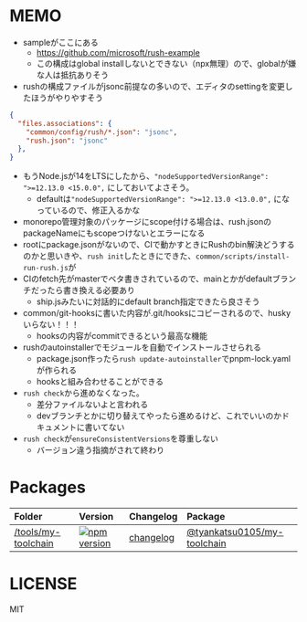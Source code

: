 # MEMO
- sampleがここにある
  - https://github.com/microsoft/rush-example
  - この構成はglobal installしないとできない（npx無理）ので、globalが嫌な人は抵抗ありそう
- rushの構成ファイルがjsonc前提なの多いので、エディタのsettingを変更したほうがやりやすそう
```json
{
  "files.associations": {
    "common/config/rush/*.json": "jsonc",
    "rush.json": "jsonc"
  },
}
```

- もうNode.jsが14をLTSにしたから、`"nodeSupportedVersionRange": ">=12.13.0 <15.0.0",` にしておいてよさそう。
  - defaultは`"nodeSupportedVersionRange": ">=12.13.0 <13.0.0",` になっているので、修正入るかな
- monorepo管理対象のパッケージにscope付ける場合は、rush.jsonのpackageNameにもscopeつけないとエラーになる
- rootにpackage.jsonがないので、CIで動かすときにRushのbin解決どうするのかと思いきや、`rush init`したときにできた、`common/scripts/install-run-rush.js`が
- CIのfetch先がmasterでベタ書きされているので、mainとかがdefaultブランチだったら書き換える必要あり
  - ship.jsみたいに対話的にdefault branch指定できたら良さそう
- common/git-hooksに書いた内容が.git/hooksにコピーされるので、huskyいらない！！！
  - hooksの内容がcommitできるという最高な機能
- rushのautoinstallerでモジュールを自動でインストールさせられる
  - package.json作ったら`rush update-autoinstaller`でpnpm-lock.yamlが作られる
  - hooksと組み合わせることができる
- `rush check`から進めなくなった。
  - 差分ファイルないよと言われる
  - devブランチとかに切り替えてやったら進めるけど、これでいいのかドキュメントに書いてない
- `rush check`が`ensureConsistentVersions`を尊重しない
  - バージョン違う指摘がされて終わり


# Packages
|Folder|Version|Changelog|Package|
|:--|:--|:--|:--|
|[/tools/my-toolchain](./tools/my-toolchain)|[![npm version](https://badge.fury.io/js/%40tyankatsu0105%2Fmy-toolchain.svg)](https://badge.fury.io/js/@tyankatsu0105/my-toolchain)|[changelog](./tools/my-toolchain/CHANGELOG.md)|[@tyankatsu0105/my-toolchain](https://www.npmjs.com/package/@tyankatsu0105/my-toolchain)|

# LICENSE
MIT